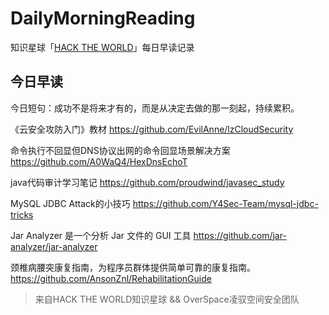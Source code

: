 # DailyMorningReading

知识星球「[HACK THE WORLD](https://public.zsxq.com/groups/225824414251.html)」每日早读记录

## 今日早读

今日短句：成功不是将来才有的，而是从决定去做的那一刻起，持续累积。

《云安全攻防入门》教材
https://github.com/EvilAnne/lzCloudSecurity

命令执行不回显但DNS协议出网的命令回显场景解决方案
https://github.com/A0WaQ4/HexDnsEchoT

java代码审计学习笔记
https://github.com/proudwind/javasec_study

MySQL JDBC Attack的小技巧
https://github.com/Y4Sec-Team/mysql-jdbc-tricks

Jar Analyzer 是一个分析 Jar 文件的 GUI 工具
https://github.com/jar-analyzer/jar-analyzer

颈椎病腰突康复指南，为程序员群体提供简单可靠的康复指南。
https://github.com/AnsonZnl/RehabilitationGuide

> 来自HACK THE WORLD知识星球 && OverSpace凌驭空间安全团队
